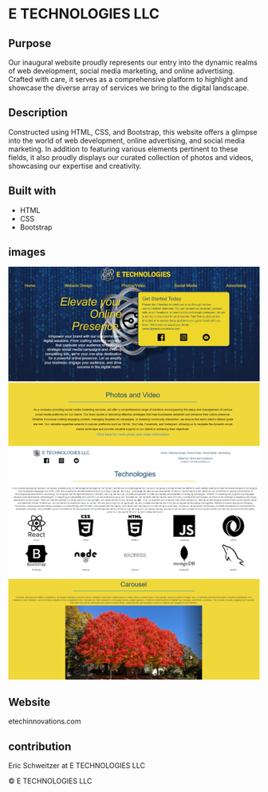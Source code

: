 # E TECHNOLOGIES LLC

## Purpose

Our inaugural website proudly represents our entry into the dynamic realms of web development, social media marketing, and online advertising. Crafted with care, it serves as a comprehensive platform to highlight and showcase the diverse array of services we bring to the digital landscape.


## Description

Constructed using HTML, CSS, and Bootstrap, this website offers a glimpse into the world of web development, online advertising, and social media marketing. In addition to featuring various elements pertinent to these fields, it also proudly displays our curated collection of photos and videos, showcasing our expertise and creativity.

## Built with
<!-- use all the head links here -->
* HTML
* CSS
* Bootstrap


## images

![](./assets/images/etech%20hompage.png)
![](./assets/images/etech%20homefooter.png)
![](./assets/images/etech%20icons.png)
![](./assets/images/etech%20tree%20carousel.png)



## Website
  etechinnovations.com

## contribution
Eric Schweitzer at E TECHNOLOGIES LLC

&copy; E TECHNOLOGIES LLC
<!-- complete this readme like the ones in class -->
<!-- 
   
    
    -make sure to delete all images not being used....check again deleted a bunch 4-4
 -->
<!-- photos page
        add video add to youtube or page?
         -->

 <!-- web page
        -organize and explain front and back end 

        -collor sections 
       
        -need navbars to be responsive*******************
        -add row of hover effects not nesiccarilly buttons
        -tech symbols....looks good, add color ?************** only if easy 
        -check cards
       


<!-- https://freefrontend.com/css-hover-effects/page/3/ -->

